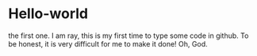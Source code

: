 # Hello-world
the first one.
I am ray, this is my first time to type some code in github.
To be honest, it is very difficult for me to make it done!
Oh, God.
